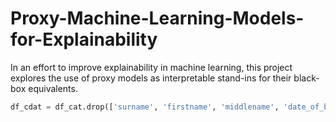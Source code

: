 # Proxy-Machine-Learning-Models-for-Explainability
In an effort to improve explainability in machine learning, this project explores the use of proxy models as interpretable stand-ins for their black-box equivalents. 
```python
df_cdat = df_cat.drop(['surname', 'firstname', 'middlename', 'date_of_birth'], axis=1)
```
